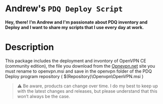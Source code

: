 # Andrew's `PDQ Deploy Script`

**Hey, there!**
**I’m Andrew and I'm passionate about PDQ inventory and Deploy and I want to share my scripts that I use every day at work.**

# Description
This package includes the deployment and invontory of OpenVPN CE (community edition), the file you download from the [Opnevpn.net](https://openvpn.net/community-downloads/) site you must rename to openvpn.msi and save in the openvpn folder of the PDQ Deploy program repository ( $(Repository)\Openvpn\OpenVPN.msi )

> :warning: Be aware, products can change over time. I do my best to keep up with the latest changes and releases, but please understand that this won’t always be the case.